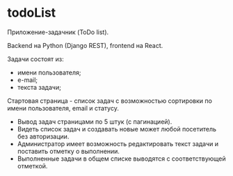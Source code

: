 # todoList
Приложение-задачник (ToDo list).

Backend на Python (Django REST), frontend на React. 

Задачи состоят из:
- имени пользователя;
- е-mail;
- текста задачи;

Стартовая страница - список задач с возможностью сортировки по имени пользователя, email и статусу.
- Вывод задач страницами по 5 штук (с пагинацией).
- Видеть список задач и создавать новые может любой посетитель без авторизации.
- Администратор имеет возможность редактировать текст задачи и поставить отметку о выполнении.
- Выполненные задачи в общем списке выводятся с соответствующей отметкой.
